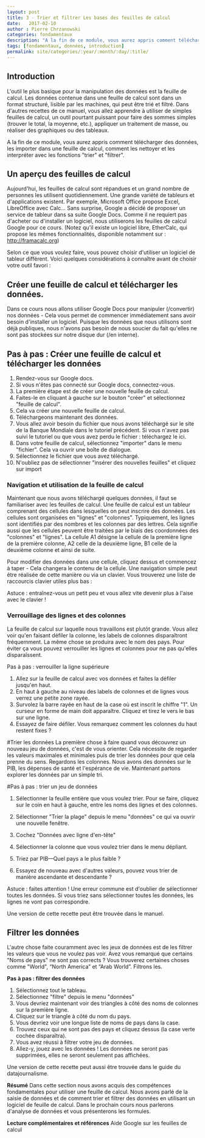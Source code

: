 ```yaml
---
layout: post
title: 3 - Trier et filtrer Les bases des feuilles de calcul
date:   2017-02-10
author : Pierre Chrzanowski	
categories: fondamentaux
description: "A la fin de ce module, vous aurez appris comment télécharger des données, les importer dans une feuille de calcul, comment les nettoyer et les interpréter avec les fonctions trier et filtrer."
tags: [fondamentaux, données, introduction]
permalink: site/categories/:year/:month/:day/:title/
---
```


## Introduction

L'outil le plus basique pour la manipulation des données est la feuille de calcul. Les données contenue dans une feuille de calcul sont dans un format structuré, lisible par les machines, qui peut être trié et filtré. Dans d'autres recettes de ce manuel, vous allez apprendre à utiliser de simples feuilles de calcul, un outil pourtant puissant pour faire des sommes simples (trouver le total, la moyenne, etc.), appliquer un traitement de masse, ou réaliser des graphiques ou des tableaux. 

A la fin de ce module, vous aurez appris comment télécharger des données, les importer dans une feuille de calcul, comment les nettoyer et les interpréter avec les fonctions "trier" et "filtrer". 

## Un aperçu des feuilles de calcul

Aujourd'hui, les feuilles de calcul sont répandues et un grand nombre de personnes les utilisent quotidiennement. Une grande variété de tableurs et d'applications existent. Par exemple, Microsoft Office propose Excel, LibreOffice avec Calc… Sans surprise, Google a décidé de proposer un service de tableur dans sa suite Google Docs. Comme il ne requiert pas d'acheter ou d'installer un logiciel, nous utiliserons les feuilles de calcul Google pour ce cours. (Notez qu'il existe un logiciel libre, EtherCalc, qui propose les mêmes fonctionnalités, disponible notamment sur : http://framacalc.org)

Selon ce que vous voulez faire, vous pouvez choisir d'utiliser un logiciel de tableur différent. Voici quelques considérations à connaître avant de choisir votre outil favori : 

## Créer une feuille de calcul et télécharger les données.
Dans ce cours nous allons utiliser Google Docs pour manipuler (/convertir) nos données - Cela vous permet de commencer immédiatement sans avoir besoin d'installer un logiciel. Puisque les données que nous utilisons sont déjà publiques, nous n'avons pas besoin de nous soucier du fait qu'elles ne sont pas stockées sur notre disque dur (/en interne).
 

## Pas à pas : Créer une feuille de calcul et télécharger les données

1. Rendez-vous sur Google docs.
2. Si vous n'êtes pas connecté sur Google docs, connectez-vous.
3. La première étape est de créer une nouvelle feuille de calcul.
4. Faites-le en cliquant à gauche sur le bouton "créer" et sélectionnez "feuille de calcul". 
5. Cela va créer une nouvelle feuille de calcul.
6. Téléchargeons maintenant des données.
7. Vous allez avoir besoin du fichier que nous avons téléchargé sur le site de la Banque Mondiale dans le tutoriel précédent. Si vous n'avez pas suivi le tutoriel ou que vous avez perdu le fichier : téléchargez le ici.
8. Dans votre feuille de calcul, sélectionnez "importer" dans le menu "fichier". Cela va ouvrir une boîte de dialogue.
9. Sélectionnez le fichier que vous avez téléchargé.
10. N'oubliez pas de sélectionner "insérer des nouvelles feuilles" et cliquez sur import 

### Navigation et utilisation de la feuille de calcul

Maintenant que nous avons téléchargé quelques données, il faut se familiariser avec les feuilles de calcul. Une feuille de calcul est un tableur comprenant des cellules dans lesquelles on peut inscrire des données. Les cellules sont organisées en "lignes" et "colonnes". Typiquement, les lignes sont identifiés par des nombres et les colonnes par des lettres. Cela signifie aussi que les cellules peuvent être traitées par le biais des coordonnées des "colonnes" et "lignes". La cellule A1 désigne la cellule de la première ligne de la première colonne, A2 celle de la deuxième ligne, B1 celle de la deuxième colonne et ainsi de suite.

Pour modifier des données dans une cellule, cliquez dessus et commencez à taper - Cela changera le contenu de la cellule. Une navigation simple peut être réalisée de cette manière ou via un clavier. 
Vous trouverez une liste de raccourcis clavier utiles plus bas :

Astuce : entraînez-vous un petit peu et vous allez vite devenir plus à l'aise avec le clavier !

### Verrouillage des lignes et des colonnes

La feuille de calcul sur laquelle nous travaillons est plutôt grande. Vous allez voir qu'en faisant défiler la colonne, les labels de colonnes disparaîtront fréquemment. La même chose se produira avec le nom des pays. Pour éviter ça vous pouvez verrouiller les lignes et colonnes pour ne pas qu'elles disparaîssent. 

Pas à pas : verrouiller la ligne supérieure

1. Allez sur la feuille de calcul avec vos données et faites la défiler jusqu'en haut.
2. En haut à gauche au niveau des labels de colonnes et de lignes vous verrez une petite zone rayée.
3. Survolez la barre rayée en haut de la case où est inscrit le chiffre "1". Un curseur en forme de main doit apparaître. Cliquez et tirez le vers le bas sur une ligne.
4. Essayez de faire défiler. Vous remarquez comment les colonnes du haut restent fixes ?

#Trier les données
La première chose à faire quand vous découvrez un nouveau jeu de données, c'est de vous orienter. Cela nécessite de regarder les valeurs maximales et minimales puis de trier les données pour que cela prenne du sens. Regardons les colonnes. Nous avons des données sur le PIB, les dépenses de santé et l'espérance de vie. Maintenant partons explorer les données par un simple tri. 

#Pas à pas : trier un jeu de données
1. Sélectionner la feuille entière que vous voulez trier. Pour se faire, cliquez sur le coin en haut à gauche, entre les noms des lignes et des colonnes. 

2. Sélectionner "Trier la plage" depuis le menu "données" ce qui va ouvrir une nouvelle fenêtre. 
3. Cochez "Données avec ligne d'en-tête" 
4. Sélectionner la colonne que vous voulez trier dans le menu dépliant. 
5. Triez par PIB—Quel pays a le plus faible ? 
6. Essayez de nouveau avec d'autres valeurs, pouvez vous trier de manière ascendante et descendante ? 

Astuce : faites attention ! Une erreur commune est d'oublier de sélectionner toutes les données. Si vous triez sans sélectionner toutes les données, les lignes ne vont pas correspondre. 

Une version de cette recette peut être trouvée dans le manuel. 

## Filtrer les données

L'autre chose faite couramment avec les jeux de données est de les filtrer les valeurs que vous ne voulez pas voir. Avez vous remarqué que certains "Noms de pays" ne sont pas corrects ? Vous trouverez certaines choses comme "World",  “North America” et “Arab World”. Filtrons les. 

**Pas à pas : filtrer des données**

1. Sélectionnez tout le tableau. 
2. Sélectionnez "filtre" depuis le menu "données"
3. Vous devriez maintenant voir des triangles à côté des noms de colonnes sur la première ligne.
4. Cliquez sur le triangle à côté du nom du pays.
5. Vous devriez voir une longue liste de noms de pays dans la case.
6. Trouvez ceux qui ne sont pas des pays et cliquez dessus (la case verte cochée disparaîtra). 
7. Vous avez réussi à filtrer votre jeu de données.
8. Allez-y, jouez avec les données ! Les données ne seront pas supprimées, elles ne seront seulement pas affichées. 

Une version de cette recette peut aussi être trouvée dans le guide du datajournalisme.

**Résumé**
Dans cette section nous avons acquis des compétences fondamentales pour utiliser une feuille de calcul. Nous avons parlé de la saisie de données et de comment trier et filtrer des données en utilisant un logiciel de feuille de calcul. Dans le prochain cours nous parlerons d'analyse de données et vous présenterons les formules.

**Lecture complémentaires et références**
Aide Google sur les feuilles de calcul
